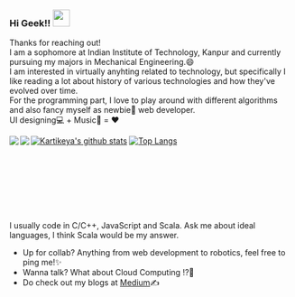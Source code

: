 ### Hi Geek!! <img src="https://raw.githubusercontent.com/MartinHeinz/MartinHeinz/master/wave.gif" width="30px">
Thanks for reaching out!<br/>
I am a sophomore at Indian Institute of Technology, Kanpur and currently pursuing my majors in Mechanical Engineering.😄</br>
I am interested in virtually anyhting related to technology, but specifically I like reading a lot about history of various technologies and how they've evolved over time.</br>
For the programming part, I love to play around with different algorithms and also fancy myself as newbie🌱 web developer.<br/> UI designing💻 + Music🎹  =  ❤️

[![Kartikeya's github stats](https://github-readme-stats.vercel.app/api?username=kartikcode&count_private=true&show_icons=true&theme=radical)](https://github.com/kartikcode)
[![Top Langs](https://github-readme-stats.vercel.app/api/top-langs/?username=kartikcode&show_icons=true&theme=radical&layout=compact)](https://github.com/kartikcode)
<a href="https://github.com/kartikcode/maze-game">
  <img align="left" src="https://github-readme-stats.vercel.app/api/pin/?username=kartikcode&repo=maze-game&show_icons=true&theme=radical" />
</a>
<a href="https://github.com/kartikcode/8W8L">
  <img align="left" src="https://github-readme-stats.vercel.app/api/pin/?username=kartikcode&repo=8w8l&show_icons=true&theme=radical" />
</a><br/><br/><br/><br/><br/><br/><br/><br/>

I usually code in C/C++, JavaScript and Scala. Ask me about ideal languages, I think Scala would be my answer.<br/>
- Up for collab? Anything from web development to robotics, feel free to ping me!✨
- Wanna talk? What about Cloud Computing !?🤔
- Do check out my blogs at [Medium](https://medium.com/@guptakar20)✍️

